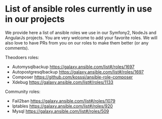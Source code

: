 List of ansible roles currently in use in our projects
======================================================
We provide here a list of ansible roles we use in our Symfony2, NodeJs and AngularJs projects. You are very welcome to add your favorite roles. We will also love to have PRs from you on our roles to make them better (or any comments).

Theodoers roles:

* Automysqlbackup https://galaxy.ansible.com/list#/roles/1697
* Autopostgresqlbackup https://galaxy.ansible.com/list#/roles/1697
* Composer https://github.com/kosssi/ansible-role-composer
* Xdebug https://galaxy.ansible.com/list#/roles/1133

Community roles:

* Fail2ban https://galaxy.ansible.com/list#/roles/1079
* Iptables https://galaxy.ansible.com/list#/roles/920
* Mysql https://galaxy.ansible.com/list#/roles/509
